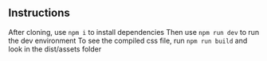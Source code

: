 ## Instructions

After cloning, use `npm i` to install dependencies
Then use `npm run dev` to run the dev environment
To see the compiled css file, run `npm run build` and look in the dist/assets folder
